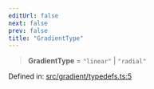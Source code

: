 ```yaml
---
editUrl: false
next: false
prev: false
title: "GradientType"
---
```


> **GradientType** = `"linear"` \| `"radial"`

Defined in: [src/gradient/typedefs.ts:5](https://github.com/fabricjs/fabric.js/blob/9a792f4b7b8031f02ec7ea4ce8c99f810e45cfec/src/gradient/typedefs.ts#L5)
